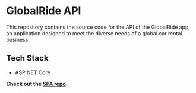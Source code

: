 # GlobalRide API

This repository contains the source code for the API of the GlobalRide app, an application designed to meet the diverse needs of a global car rental business.

## Tech Stack

- ASP.NET Core

**Check out the [SPA repo](https://github.com/nagiashraf/globalride-frontend-web).**

